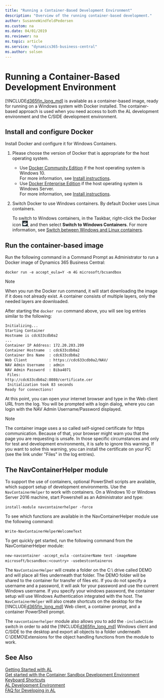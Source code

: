 ```yaml
---
title: "Running a Container-Based Development Environment"
description: "Overview of the running container-based development."
author: SusanneWindfeldPedersen
ms.custom: na
ms.date: 04/01/2019
ms.reviewer: na
ms.topic: article
ms.service: "dynamics365-business-central"
ms.author: solsen
---
```


# Running a Container-Based Development Environment
[!INCLUDE[d365fin_long_md](includes/d365fin_long_md.md)] is available as a container-based image, ready for running on a Windows system with Docker installed. The container-based approach is used when you need access to both the AL development environment and the C/SIDE development environment.

## Install and configure Docker
Install Docker and configure it for Windows Containers.

1. Please choose the version of Docker that is appropriate for the host operating system.
    - Use [Docker Community Edition](https://www.docker.com/community-edition) if the host operating system is Windows 10.  
        For more information, see [Install instructions](https://docs.microsoft.com/en-us/virtualization/windowscontainers/quick-start/quick-start-windows-10).
    - Use [Docker Enterprise Edition](https://www.docker.com/enterprise-edition) if the host operating system is Windows Server.  
        For more information, see [Install instructions](https://docs.microsoft.com/en-us/virtualization/windowscontainers/quick-start/quick-start-windows-server).

2. Switch Docker to use Windows containers. By default Docker uses Linux containers.

    To switch to Windows containers, in the Taskbar, right-click the Docker icon ![Docker](media/docker-icon.png "Docker icon"), and then select **Switch to Windows Containers**. For more information, see [Switch between Windows and Linux containers](https://docs.docker.com/docker-for-windows/#switch-between-windows-and-linux-containers).

## Run the container-based image
Run the following command in a Command Prompt as Administrator to run a Docker image of Dynamics 365 Business Central:

```docker run -e accept_eula=Y -m 4G microsoft/bcsandbox```

> [!NOTE]  
> When you run the Docker run command, it will start downloading the image if it does not already exist. A container consists of multiple layers, only the needed layers are downloaded.

After starting the `docker run` command above, you will see log entries similar to the following:

```
Initializing...
Starting Container
Hostname is cdc633cdb0a2
...
Container IP Address: 172.20.203.209
Container Hostname  : cdc633cdb0a2
Container Dns Name  : cdc633cdb0a2
Web Client          : https://cdc633cdb0a2/NAV/
NAV Admin Username  : admin
NAV Admin Password  : Biba4071
 Files:
http://cdc633cdb0a2:8080/certificate.cer
 Initialization took 83 seconds
Ready for connections!
```

At this point, you can open your internet browser and type in the Web client URL from the log. You will be prompted with a login dialog, where you can login with the NAV Admin Username/Password displayed.

> [!NOTE]  
> The container image uses a so called self-signed certificate for https communication. Because of that, your browser might warn you that the page you are requesting is unsafe. In those specific circumstances and only for test and development environments, it is safe to ignore this warning. If you want to solve this warning, you can install the certificate on your PC (see the link under "Files" in the log entries).

## The NavContainerHelper module
To support the use of containers, optional PowerShell scripts are available, which support setup of development environments. Use the `NavContainerHelper` to work with containers. On a Windows 10 or Windows Server 2016 machine, start Powershell as an Administrator and type:

```install-module navcontainerhelper -force```

To see which functions are available in the NavContainerHelper module use the following command:

```Write-NavContainerHelperWelcomeText```

To get quickly get started, run the following command from the NavContainerHelper module:

```new-navcontainer -accept_eula -containerName test -imageName microsoft/bcsandbox:<country> -usebestcontaineros```

The `NavContainerHelper` will create a folder on the C:\ drive called DEMO and will place all files underneath that folder. The DEMO folder will be shared to the container for transfer of files etc. If you do not specify a username and a password, it will ask for your password and use the current Windows username. If you specify your windows password, the container setup will use Windows Authentication integrated with the host. The `NavContainerHelper` will also create shortcuts on the desktop for the [!INCLUDE[d365fin_long_md](includes/d365fin_long_md.md)] Web client, a container prompt, and a container PowerShell prompt.

The `navcontainerhelper` module also allows you to add the `-includeCSide` switch in order to add the [!INCLUDE[d365fin_long_md](includes/d365fin_long_md.md)] Windows client and C/SIDE to the desktop and export all objects to a folder underneath C:\DEMO\Extensions for the object handling functions from the module to work.

## See Also
[Getting Started with AL](devenv-get-started.md)  
[Get started with the Container Sandbox Development Environment](devenv-get-started-container-sandbox.md)  
[Keyboard Shortcuts](devenv-keyboard-shortcuts.md)  
[AL Development Environment](devenv-reference-overview.md)  
[FAQ for Developing in AL](devenv-dev-faq.md)  
